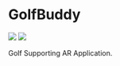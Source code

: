 # GolfBuddy
<div align="left">
	<img src="https://img.shields.io/badge/Android-3DDC84?style=flat&logo=Java&logoColor=white" />
	<img src="https://img.shields.io/badge/Unity-FFFFFF?style=flat&logo=Java&logoColor=white" />
	
</div>

Golf Supporting AR Application.
